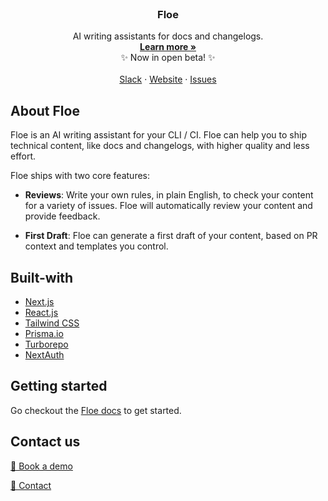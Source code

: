 <p align="center" style="margin-top: 120px">

  <h3 align="center">Floe</h3>

  <p align="center">
    AI writing assistants for docs and changelogs.
    <br />
    <a href="https://floe.dev"><strong>Learn more »</strong></a>
    <br />
    ✨ Now in open beta! ✨
    <br />
    <br />
    <a href="https://join.slack.com/t/floedev/shared_invite/zt-1okoncyuu-_v9KaY7AjEQfKNj6O6qvVg">Slack<a>
    ·
    <a href="https://floe.dev">Website</a>
    ·
    <a href="https://github.com/Floe-dev/floe/issues">Issues</a>
  </p>
</p>

## About Floe

Floe is an AI writing assistant for your CLI / CI. Floe can help you to ship technical content, like docs and changelogs, with higher quality and less effort.

Floe ships with two core features:

- **Reviews**: Write your own rules, in plain English, to check your content for a variety of issues. Floe will automatically review your content and provide feedback.

- **First Draft**: Floe can generate a first draft of your content, based on PR context and templates you control.

## Built-with

- [Next.js](https://nextjs.org/)
- [React.js](https://reactjs.org/)
- [Tailwind CSS](https://tailwindcss.com/)
- [Prisma.io](https://prisma.io/)
- [Turborepo](https://turbo.build/repo/)
- [NextAuth](https://next-auth.js.org/)

## Getting started

Go checkout the [Floe docs](https://floe.dev/docs) to get started.

## Contact us

[📅 Book a demo](https://cal.com/nic-haley/book-a-demo)

[📨 Contact](mailto:nic@floe.dev)
